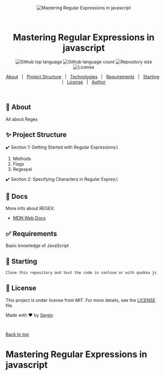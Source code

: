 <div align="center" id="top"> 
  <img src="./.github/app.gif" alt="Mastering Regular Expressions in javascript" />

&#xa0;

  <!-- <a href="https://{{app_url}}.netlify.app">Demo</a> -->
</div>

<h1 align="center">Mastering Regular Expressions in javascript</h1>

<p align="center">
  <img alt="Github top language" src="https://img.shields.io/github/languages/top/{{github}}/{{repository}}?color=56BEB8">

  <img alt="Github language count" src="https://img.shields.io/github/languages/count/{{github}}/{{repository}}?color=56BEB8">

  <img alt="Repository size" src="https://img.shields.io/github/repo-size/{{github}}/{{repository}}?color=56BEB8">

  <img alt="License" src="https://img.shields.io/github/license/{{github}}/{{repository}}?color=56BEB8">

  <!-- <img alt="Github issues" src="https://img.shields.io/github/issues/{{github}}/{{repository}}?color=56BEB8" /> -->

  <!-- <img alt="Github forks" src="https://img.shields.io/github/forks/{{github}}/{{repository}}?color=56BEB8" /> -->

  <!-- <img alt="Github stars" src="https://img.shields.io/github/stars/{{github}}/{{repository}}?color=56BEB8" /> -->
</p>

<!-- Status -->

<!-- <h4 align="center">
	🚧  {{app_name}} 🚀 Under construction...  🚧
</h4>

<hr> -->

<p align="center">
  <a href="#dart-about">About</a> &#xa0; | &#xa0; 
  <a href="#sparkles">Project Structure</a> &#xa0; | &#xa0;
  <a href="#rocket-technologies">Technologies</a> &#xa0; | &#xa0;
  <a href="#white_check_mark-requirements">Requirements</a> &#xa0; | &#xa0;
  <a href="#checkered_flag-starting">Starting</a> &#xa0; | &#xa0;
  <a href="#memo-license">License</a> &#xa0; | &#xa0;
  <a href="https://github.com/silavsale" target="_blank">Author</a>
</p>

<br>

## :dart: About

All about Regex

## :sparkles: Project Structure

:heavy_check_mark: Section 1: Getting Started with Regular Expressions;\

1. Methods
2. Flags
3. Regexpal

:heavy_check_mark: Section 2: Specifying Characters in Regular Expres;\

## :rocket: Docs

More info about REGEX:

- [MDN Web Docs](https://developer.mozilla.org/en-US/docs/Web/JavaScript/Reference/Global_Objects/RegExp)

## :white_check_mark: Requirements

Basic knowledge of JavaScript

## :checkered_flag: Starting

```bash
Clone this repository and test the code in conlose or with quokka js
```

## :memo: License

This project is under license from MIT. For more details, see the [LICENSE](LICENSE.md) file.

Made with :heart: by <a href="https://github.com/silavsale/Mastering-Regular-Expressions-Regex-in-JavaScript" target="_blank">Sergiy</a>

&#xa0;

<a href="#top">Back to top</a>

# Mastering Regular Expressions in javascript
